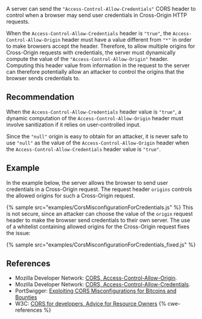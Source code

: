 A server can send the `"Access-Control-Allow-Credentials"` CORS header to control when a browser may send user credentials in Cross-Origin HTTP requests.

When the `Access-Control-Allow-Credentials` header is `"true"`, the `Access-Control-Allow-Origin` header must have a value different from `"*"` in order to make browsers accept the header. Therefore, to allow multiple origins for Cross-Origin requests with credentials, the server must dynamically compute the value of the `"Access-Control-Allow-Origin"` header. Computing this header value from information in the request to the server can therefore potentially allow an attacker to control the origins that the browser sends credentials to.


## Recommendation
When the `Access-Control-Allow-Credentials` header value is `"true"`, a dynamic computation of the `Access-Control-Allow-Origin` header must involve sanitization if it relies on user-controlled input.

Since the `"null"` origin is easy to obtain for an attacker, it is never safe to use `"null"` as the value of the `Access-Control-Allow-Origin` header when the `Access-Control-Allow-Credentials` header value is `"true"`.


## Example
In the example below, the server allows the browser to send user credentials in a Cross-Origin request. The request header `origins` controls the allowed origins for such a Cross-Origin request.

{% sample src="examples/CorsMisconfigurationForCredentials.js" %}
This is not secure, since an attacker can choose the value of the `origin` request header to make the browser send credentials to their own server. The use of a whitelist containing allowed origins for the Cross-Origin request fixes the issue:

{% sample src="examples/CorsMisconfigurationForCredentials_fixed.js" %}

## References
* Mozilla Developer Network: [CORS, Access-Control-Allow-Origin](https://developer.mozilla.org/en-US/docs/Web/HTTP/Headers/Access-Control-Allow-Origin).
* Mozilla Developer Network: [CORS, Access-Control-Allow-Credentials](https://developer.mozilla.org/en-US/docs/Web/HTTP/Headers/Access-Control-Allow-Credentials).
* PortSwigger: [Exploiting CORS Misconfigurations for Bitcoins and Bounties](http://blog.portswigger.net/2016/10/exploiting-cors-misconfigurations-for.html)
* W3C: [CORS for developers, Advice for Resource Owners](https://w3c.github.io/webappsec-cors-for-developers/#resources)
{% cwe-references %}

